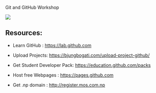 Git and GitHub Workshop 

![](https://scontent.fktm7-1.fna.fbcdn.net/v/t1.0-9/52846902_1173728952800492_26505076407271424_n.jpg?_nc_cat=100&_nc_eui2=AeGq-GehfvFJldMdN2DREf0JZ3_9VajiELS_oUzm73Ruwd3kUPTYiMTkEuORmB5-1cx0Vzr_u2Lb4y3-jgLA-NWKkMDyzIQ5asHu_RlvObJlIg&_nc_ht=scontent.fktm7-1.fna&oh=7583c5837b68afb8794555d9cc4c34b3&oe=5CF354E3)


## Resources:

- Learn GitHub : https://lab.github.com

- Upload Projects: https://bjungbogati.com/upload-project-github/

- Get Student Developer Pack: https://education.github.com/packs

- Host free Webpages : https://pages.github.com

- Get .np domain : http://register.mos.com.np




